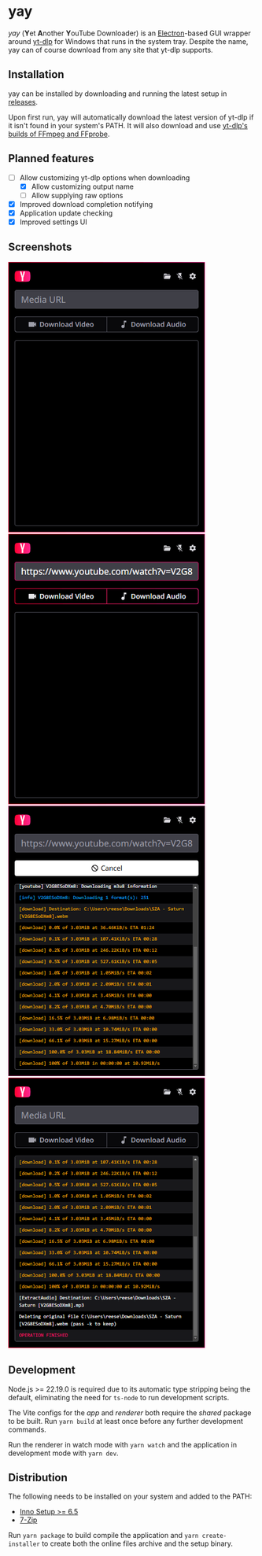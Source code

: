 # yay

_yay_ (**Y**et **A**nother **Y**ouTube Downloader) is an [Electron](https://www.electronjs.org/)-based GUI wrapper around [yt-dlp](https://github.com/yt-dlp/yt-dlp) for Windows that runs in the system tray. Despite the name, yay can of course download from any site that yt-dlp supports.

## Installation

yay can be installed by downloading and running the latest setup in [releases](https://github.com/depthbomb/yay/releases/latest).

Upon first run, yay will automatically download the latest version of yt-dlp if it isn't found in your system's PATH. It will also download and use [yt-dlp's builds of FFmpeg and FFprobe](https://github.com/yt-dlp/FFmpeg-Builds).

## Planned features

- [ ] Allow customizing yt-dlp options when downloading
  - [x] Allow customizing output name
  - [ ] Allow supplying raw options
- [x] Improved download completion notifying
- [x] Application update checking
- [x] Improved settings UI

## Screenshots

![The main window of yay](art/ss1.png "The main window of yay")
![The main window of yay showing the download buttons enabled](art/ss2.png "The main window of yay showing the download buttons enabled")
![The main window of yay showing a download in progress](art/ss3.png "The main window of yay showing a download in progress")
![The main window of yay showing a completed download](art/ss4.png "The main window of yay showing a completed download")

## Development

Node.js >= 22.19.0 is required due to its automatic type stripping being the default, eliminating the need for `ts-node` to run development scripts.

The Vite configs for the _app_ and _renderer_ both require the _shared_ package to be built. Run `yarn build` at least once before any further development commands.

Run the renderer in watch mode with `yarn watch` and the application in development mode with `yarn dev`.

## Distribution

The following needs to be installed on your system and added to the PATH:

- [Inno Setup >= 6.5](https://jrsoftware.org/isinfo.php)
- [7-Zip](https://www.7-zip.org/)

Run `yarn package` to build compile the application and `yarn create-installer` to create both the online files archive and the setup binary.
